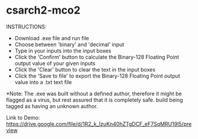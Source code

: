 # csarch2-mco2

INSTRUCTIONS:

- Download .exe file and run file
- Choose between 'binary' and 'decimal' input
- Type in your inputs into the input boxes
- Click the 'Confirm' button to calculate the Binary-128 Floating Point output value of your given inputs
- Click the 'Clear' button to clear the text in the input boxes
- Click the 'Save to file' to export the Binary-128 Floating Point output value into a .txt text file

*Note: The .exe was built without a defined author, therefore it might be flagged as a virus, but rest assured that it is completely safe.  build being tagged as having an unknown author.

Link to Demo: https://drive.google.com/file/d/1R2_k_IzuKn40hZTgDCF_eF7SqMRU19l5/preview
